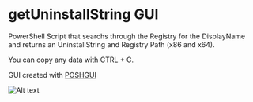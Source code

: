 # getUninstallString GUI
 
PowerShell Script that searchs through the Registry for the DisplayName and returns an UninstallString and Registry Path (x86 and x64).

You can copy any data with CTRL + C.

GUI created with [POSHGUI](https://poshgui.com/)


![Alt text](https://user-images.githubusercontent.com/51635231/94399621-052d1800-0168-11eb-8b44-3f5d1a5d53af.jpg "Powershell GUI")
